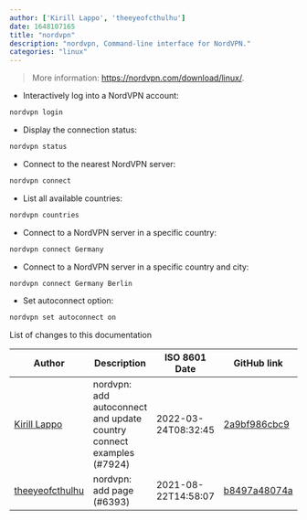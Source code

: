 ```yaml
---
author: ['Kirill Lappo', 'theeyeofcthulhu']
date: 1648107165
title: "nordvpn"
description: "nordvpn, Command-line interface for NordVPN."
categories: "linux"
---
```

> More information: <https://nordvpn.com/download/linux/>.

- Interactively log into a NordVPN account:

```bash
nordvpn login
```

- Display the connection status:

```bash
nordvpn status
```

- Connect to the nearest NordVPN server:

```bash
nordvpn connect
```

- List all available countries:

```bash
nordvpn countries
```

- Connect to a NordVPN server in a specific country:

```bash
nordvpn connect Germany
```

- Connect to a NordVPN server in a specific country and city:

```bash
nordvpn connect Germany Berlin
```

- Set autoconnect option:

```bash
nordvpn set autoconnect on
```
List of changes to this documentation


Author | Description | ISO 8601 Date | GitHub link
------|-----|-----|-----
[Kirill Lappo](mailto:kirill-lappo@outlook.com) | nordvpn: add autoconnect and update country connect examples (#7924) | 2022-03-24T08:32:45 | [2a9bf986cbc9](https://github.com/tldr-pages/tldr/commit/2a9bf986cbc94e894e93d3878f9f950aefdd9250)
[theeyeofcthulhu](mailto:81586157+theeyeofcthulhu@users.noreply.github.com) | nordvpn: add page (#6393) | 2021-08-22T14:58:07 | [b8497a48074a](https://github.com/tldr-pages/tldr/commit/b8497a48074aad382d1f98399af2094b4dbdaa8a)

